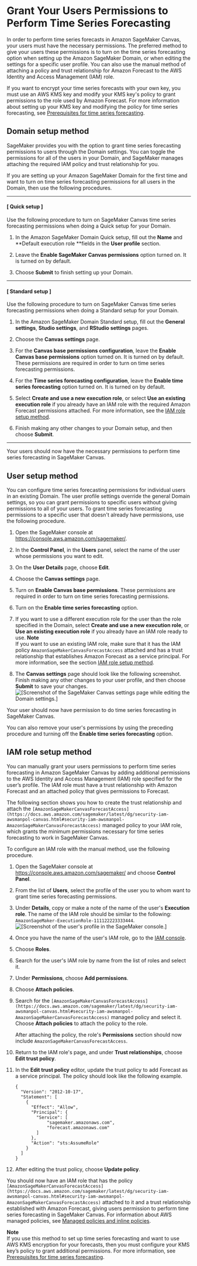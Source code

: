 # Grant Your Users Permissions to Perform Time Series Forecasting<a name="canvas-set-up-forecast"></a>

In order to perform time series forecasts in Amazon SageMaker Canvas, your users must have the necessary permissions\. The preferred method to give your users these permissions is to turn on the time series forecasting option when setting up the Amazon SageMaker Domain, or when editing the settings for a specific user profile\. You can also use the manual method of attaching a policy and trust relationship for Amazon Forecast to the AWS Identity and Access Management \(IAM\) role\.

If you want to encrypt your time series forecasts with your own key, you must use an AWS KMS key and modify your KMS key's policy to grant permissions to the role used by Amazon Forecast\. For more information about setting up your KMS key and modifying the policy for time series forecasting, see [Prerequisites for time series forecasting](canvas-kms.md#canvas-kms-app-data-prereqs-time-series)\.

## Domain setup method<a name="canvas-set-up-forecast-domain"></a>

SageMaker provides you with the option to grant time series forecasting permissions to users through the Domain settings\. You can toggle the permissions for all of the users in your Domain, and SageMaker manages attaching the required IAM policy and trust relationship for you\.

If you are setting up your Amazon SageMaker Domain for the first time and want to turn on time series forecasting permissions for all users in the Domain, then use the following procedures\.

------
#### [ Quick setup ]

Use the following procedure to turn on SageMaker Canvas time series forecasting permissions when doing a Quick setup for your Domain\.

1. In the Amazon SageMaker Domain Quick setup, fill out the **Name** and **Default execution role **fields in the **User profile** section\.

1. Leave the **Enable SageMaker Canvas permissions** option turned on\. It is turned on by default\.

1. Choose **Submit** to finish setting up your Domain\.

------
#### [ Standard setup ]

Use the following procedure to turn on SageMaker Canvas time series forecasting permissions when doing a Standard setup for your Domain\.

1. In the Amazon SageMaker Domain Standard setup, fill out the **General settings**, **Studio settings**, and **RStudio settings** pages\.

1. Choose the **Canvas settings** page\.

1. For the **Canvas base permissions configuration**, leave the **Enable Canvas base permissions** option turned on\. It is turned on by default\. These permissions are required in order to turn on time series forecasting permissions\.

1. For the **Time series forecasting configuration**, leave the **Enable time series forecasting** option turned on\. It is turned on by default\.

1. Select **Create and use a new execution role**, or select **Use an existing execution role** if you already have an IAM role with the required Amazon Forecast permissions attached\. For more information, see the [IAM role setup method](#canvas-set-up-forecast-iam)\.

1. Finish making any other changes to your Domain setup, and then choose **Submit**\.

------

Your users should now have the necessary permissions to perform time series forecasting in SageMaker Canvas\.

## User setup method<a name="canvas-set-up-forecast-user"></a>

You can configure time series forecasting permissions for individual users in an existing Domain\. The user profile settings override the general Domain settings, so you can grant permissions to specific users without giving permissions to all of your users\. To grant time series forecasting permissions to a specific user that doesn't already have permissions, use the following procedure\.

1. Open the SageMaker console at [https://console\.aws\.amazon\.com/sagemaker/](https://console.aws.amazon.com/sagemaker/)\.

1. In the **Control Panel**, in the **Users** panel, select the name of the user whose permissions you want to edit\.

1. On the **User Details** page, choose **Edit**\.

1. Choose the **Canvas settings** page\.

1. Turn on **Enable Canvas base permissions**\. These permissions are required in order to turn on time series forecasting permissions\.

1. Turn on the **Enable time series forecasting** option\.

1. If you want to use a different execution role for the user than the role specified in the Domain, select **Create and use a new execution role**, or **Use an existing execution role** if you already have an IAM role ready to use\.
**Note**  
If you want to use an existing IAM role, make sure that it has the IAM policy `AmazonSageMakerCanvasForecastAccess` attached and has a trust relationship that establishes Amazon Forecast as a service principal\. For more information, see the section [IAM role setup method](#canvas-set-up-forecast-iam)\.

1. The **Canvas settings** page should look like the following screenshot\. Finish making any other changes to your user profile, and then choose **Submit** to save your changes\.  
![\[Screenshot of the SageMaker Canvas settings page while editing the Domain settings.\]](http://docs.aws.amazon.com/sagemaker/latest/dg/images/studio/canvas/canvas-domain-time-series-config.png)

Your user should now have permission to do time series forecasting in SageMaker Canvas\.

You can also remove your user's permissions by using the preceding procedure and turning off the **Enable time series forecasting** option\.

## IAM role setup method<a name="canvas-set-up-forecast-iam"></a>

You can manually grant your users permissions to perform time series forecasting in Amazon SageMaker Canvas by adding additional permissions to the AWS Identity and Access Management \(IAM\) role specified for the user’s profile\. The IAM role must have a trust relationship with Amazon Forecast and an attached policy that gives permissions to Forecast\.

The following section shows you how to create the trust relationship and attach the `[AmazonSageMakerCanvasForecastAccess](https://docs.aws.amazon.com/sagemaker/latest/dg/security-iam-awsmanpol-canvas.html#security-iam-awsmanpol-AmazonSageMakerCanvasForecastAccess)` managed policy to your IAM role, which grants the minimum permissions necessary for time series forecasting to work in SageMaker Canvas\.

To configure an IAM role with the manual method, use the following procedure\.

1. Open the SageMaker console at [https://console\.aws\.amazon\.com/sagemaker/](https://console.aws.amazon.com/sagemaker/) and choose **Control Panel**\.

1. From the list of **Users**, select the profile of the user you to whom want to grant time series forecasting permissions\.

1. Under **Details**, copy or make a note of the name of the user's **Execution role**\. The name of the IAM role should be similar to the following: `AmazonSageMaker-ExecutionRole-111122223333444`\.  
![\[Screenshot of the user's profile in the SageMaker console.\]](http://docs.aws.amazon.com/sagemaker/latest/dg/images/studio/canvas/canvas-find-role.png)

1. Once you have the name of the user's IAM role, go to the [IAM console](https://console.aws.amazon.com/iamv2)\.

1. Choose **Roles**\.

1. Search for the user's IAM role by name from the list of roles and select it\.

1. Under **Permissions**, choose **Add permissions**\.

1. Choose **Attach policies**\.

1. Search for the `[AmazonSageMakerCanvasForecastAccess](https://docs.aws.amazon.com/sagemaker/latest/dg/security-iam-awsmanpol-canvas.html#security-iam-awsmanpol-AmazonSageMakerCanvasForecastAccess)` managed policy and select it\. Choose **Attach policies** to attach the policy to the role\.

   After attaching the policy, the role's **Permissions** section should now include `AmazonSageMakerCanvasForecastAccess`\.

1. Return to the IAM role's page, and under **Trust relationships**, choose **Edit trust policy**\.

1. In the **Edit trust policy** editor, update the trust policy to add Forecast as a service principal\. The policy should look like the following example\.

   ```
   {
     "Version": "2012-10-17",
     "Statement": [
       {
         "Effect": "Allow",
         "Principal": {
           "Service": [
               "sagemaker.amazonaws.com",
               "forecast.amazonaws.com"
           ]
         },
         "Action": "sts:AssumeRole"
       }
     ]
   }
   ```

1. After editing the trust policy, choose **Update policy**\.

You should now have an IAM role that has the policy `[AmazonSageMakerCanvasForecastAccess](https://docs.aws.amazon.com/sagemaker/latest/dg/security-iam-awsmanpol-canvas.html#security-iam-awsmanpol-AmazonSageMakerCanvasForecastAccess)` attached to it and a trust relationship established with Amazon Forecast, giving users permission to perform time series forecasting in SageMaker Canvas\. For information about AWS managed policies, see [Managed policies and inline policies](https://docs.aws.amazon.com/IAM/latest/UserGuide/access_policies_managed-vs-inline.html)\.

**Note**  
If you use this method to set up time series forecasting and want to use AWS KMS encryption for your forecasts, then you must configure your KMS key’s policy to grant additional permissions\. For more information, see [Prerequisites for time series forecasting](canvas-kms.md#canvas-kms-app-data-prereqs-time-series)\.